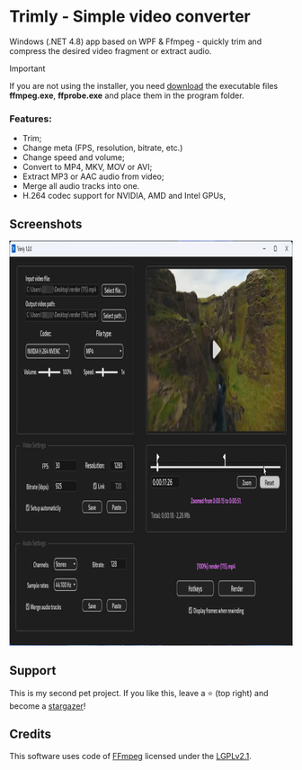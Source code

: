 # Trimly - Simple video converter
Windows (.NET 4.8) app based on WPF & Ffmpeg - quickly trim and compress the desired video fragment or extract audio.

> [!IMPORTANT]  
> If you are not using the installer, you need [download](https://www.ffmpeg.org/download.html#build-windows) the executable files **ffmpeg.exe**, **ffprobe.exe** and place them in the program folder.

### Features:
- Trim;
- Change meta (FPS, resolution, bitrate, etc.)
- Change speed and volume;
- Convert to MP4, MKV, MOV or AVI;
- Extract MP3 or AAC audio from video;
- Merge all audio tracks into one.
- H.264 codec support for NVIDIA, AMD and Intel GPUs,

## Screenshots
<img src="./assets/main_screenshot.png" height="720">

## Support
This is my second pet project. If you like this, leave a :star: (top right) and become a [stargazer](https://github.com/Weyne1/trimly/stargazers)!

## Credits
This software uses code of [FFmpeg](http://ffmpeg.org) licensed under the [LGPLv2.1](http://www.gnu.org/licenses/old-licenses/lgpl-2.1.html).
